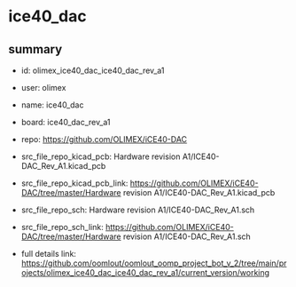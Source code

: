 # ice40_dac
 
## summary 
* id: olimex_ice40_dac_ice40_dac_rev_a1
* user: olimex
* name: ice40_dac
* board: ice40_dac_rev_a1
* repo: https://github.com/OLIMEX/iCE40-DAC
* src_file_repo_kicad_pcb: Hardware revision A1/ICE40-DAC_Rev_A1.kicad_pcb
* src_file_repo_kicad_pcb_link: https://github.com/OLIMEX/iCE40-DAC/tree/master/Hardware revision A1/ICE40-DAC_Rev_A1.kicad_pcb


* src_file_repo_sch: Hardware revision A1/ICE40-DAC_Rev_A1.sch
* src_file_repo_sch_link: https://github.com/OLIMEX/iCE40-DAC/tree/master/Hardware revision A1/ICE40-DAC_Rev_A1.sch
* full details link: https://github.com/oomlout/oomlout_oomp_project_bot_v_2/tree/main/projects/olimex_ice40_dac_ice40_dac_rev_a1/current_version/working  







